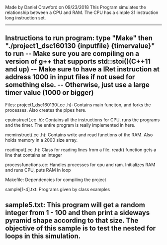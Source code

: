 Made by Daniel Crawford on 09/23/2018
This Program simulates the relationship between a CPU and RAM.
The CPU has a simple 31 instruction long instruction set.

------------------------------------------------------------------------------------------------------------------------
Instructions to run program: 
type "Make"
then "./project1_dsc160130 {inputfile} {timervalue}" to run
-- Make sure you are compiling on a version of g++ that supports std::stoi()(C++11 and up)
-- Make sure to have a IRet instruction at address 1000 in input files if not used for something else.
-- Otherwise, just use a large timer value (1000 or bigger)
------------------------------------------------------------------------------------------------------------------------
Files:
project1_dsc160130(.cc .h): Contains main funciton, and forks the processes. Also creates the pipes here.

cpuinstruct(.cc .h): Contains all the instructions for CPU, runs the programs and the timer.
		     The entire program is really implemented in here.

meminstruct(.cc .h): Contains write and read functions of the RAM. Also holds memory in a 2000 size array.

readinput(.cc .h): Class for reading lines from a file. read() function gets a line that contains an integer

processfunctions.cc: Handles processes for cpu and ram. Initializes RAM and runs CPU, puts RAM in loop

Makefile: Dependencies for compiling the project

sample[1-4].txt: Programs given by class examples

sample5.txt: This program will get a random integer from 1 - 100 and then print a sideways pyramid shape according
	     to that size. The objective of this sample is to test the nested for loops in this simulation.
------------------------------------------------------------------------------------------------------------------------
